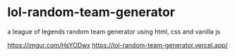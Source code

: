 # lol-random-team-generator
a league of legends random team generator using html, css and vanilla js 

https://imgur.com/HsYODwx
https://lol-random-team-generator.vercel.app/
